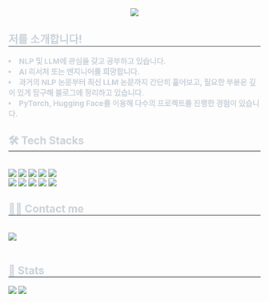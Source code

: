 <div align= "center">
    <img src="https://capsule-render.vercel.app/api?type=waving&color=c757d6&height=120&text=%20Junhan's%20Github&animation=&fontColor=000000&fontSize=40" />
    </div>
    <div style="text-align: left;"> 
    <h2 style="border-bottom: 1px solid #21262d; color: #c9d1d9;">  저를 소개합니다! </h2>  
    <div style="font-weight: 700; font-size: 15px; text-align: left; color: #c9d1d9;"> <li> NLP 및 LLM에 관심을 갖고 공부하고 있습니다.</li><li> AI 리서처 또는 엔지니어를 희망합니다.</li><li> 과거의 NLP 논문부터 최신 LLM 논문까지 간단히 훑어보고, 필요한 부분은 깊이 있게 탐구해 블로그에 정리하고 있습니다.</li><li> PyTorch, Hugging Face를 이용해 다수의 프로젝트를 진행한 경험이 있습니다. </div> 
    </div>
    <div style="text-align: left;">
    <h2 style="border-bottom: 1px solid #21262d; color: #c9d1d9;"> 🛠️ Tech Stacks </h2> <br> 
    <div style="margin: ; text-align: left;" "text-align: left;"> <img src="https://img.shields.io/badge/C++-00599C?style=flat&logo=C%2B%2B&logoColor=white">
          <img src="https://img.shields.io/badge/Discord-5865F2?style=flat&logo=Discord&logoColor=white">
          <img src="https://img.shields.io/badge/Docker-2496ED?style=flat&logo=Docker&logoColor=white">
          <img src="https://img.shields.io/badge/Git-F05032?style=flat&logo=Git&logoColor=white">
          <img src="https://img.shields.io/badge/Github-181717?style=flat&logo=Github&logoColor=white">
          <br/><img src="https://img.shields.io/badge/Java-007396?style=flat&logo=Java&logoColor=white">
          <img src="https://img.shields.io/badge/Notion-000000?style=flat&logo=Notion&logoColor=white">
          <img src="https://img.shields.io/badge/Python-3776AB?style=flat&logo=Python&logoColor=white">
          <img src="https://img.shields.io/badge/PyTorch-EE4C2C?style=flat&logo=PyTorch&logoColor=white">
          <img src="https://img.shields.io/badge/Tensorflow-FF6F00?style=flat&logo=Tensorflow&logoColor=white">
          <br/></div>
    </div>
    <div style="text-align: left;">
    <h2 style="border-bottom: 1px solid #21262d; color: #c9d1d9;"> 🧑‍💻 Contact me </h2> <br> 
    <div style="text-align: left;"> <a href=https://the-gradient.ghost.io/> <img src="https://img.shields.io/badge/Ghost-000000?style=flat&logo=Ghost&logoColor=white&link=https://the-gradient.ghost.io"> </a>
          </div>  <br> 
    <div style="text-align: left;">  </div>
    </div>
    <div style="text-align: left;"> 
    <h2 style="border-bottom: 1px solid #21262d; color: #c9d1d9;"> 🏅 Stats </h2> <div style="text-align: left;"> <img src="https://github-readme-stats.vercel.app/api?username=junhanjeong&show_icons=true"
        /> <img src="https://github-readme-stats.vercel.app/api/top-langs/?username=junhanjeong&layout=compact&bg_color=180,000000,&title_color=000000&text_color=000000"
          /> </div> 
    </div>
    
